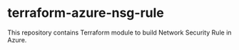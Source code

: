 # terraform-azure-nsg-rule
This repository contains Terraform module to build Network Security Rule in Azure.

